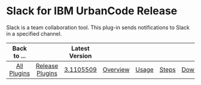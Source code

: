 
Slack for IBM UrbanCode Release
===============================

Slack is a team collaboration tool. This plug-in sends notifications to Slack in a specified channel.

|Back to ...||Latest Version|||||
| :---: | :---: | :---: | :---: | :---: | :---: | :---: |
|[All Plugins](../../index.md)|[Release Plugins](../README.md)|[3.1105509](https://raw.githubusercontent.com/UrbanCode/IBM-UCR-PLUGINS/main/files/ucr-plugin-slack/ucr-plugin-slack-3.1105509.zip)|[Overview](overview.md)|[Usage](usage.md)|[Steps](steps.md)|[Downloads](downloads.md)|
